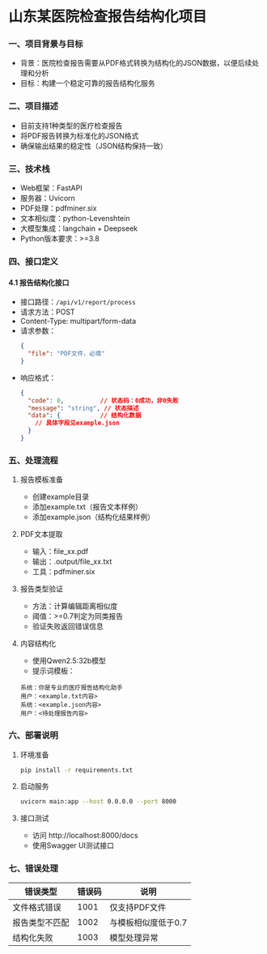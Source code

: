 # 山东某医院检查报告结构化项目

### 一、项目背景与目标
* 背景：医院检查报告需要从PDF格式转换为结构化的JSON数据，以便后续处理和分析
* 目标：构建一个稳定可靠的报告结构化服务

### 二、项目描述
* 目前支持1种类型的医疗检查报告
* 将PDF报告转换为标准化的JSON格式
* 确保输出结果的稳定性（JSON结构保持一致）

### 三、技术栈
* Web框架：FastAPI
* 服务器：Uvicorn
* PDF处理：pdfminer.six
* 文本相似度：python-Levenshtein
* 大模型集成：langchain + Deepseek
* Python版本要求：>=3.8

### 四、接口定义
#### 4.1 报告结构化接口
* 接口路径：`/api/v1/report/process`
* 请求方法：POST
* Content-Type: multipart/form-data
* 请求参数：
  ```json
  {
    "file": "PDF文件，必填"
  }
  ```
* 响应格式：
  ```json
  {
    "code": 0,          // 状态码：0成功，非0失败
    "message": "string", // 状态描述
    "data": {           // 结构化数据
      // 具体字段见example.json
    }
  }
  ```

### 五、处理流程
1. 报告模板准备
   * 创建example目录
   * 添加example.txt（报告文本样例）
   * 添加example.json（结构化结果样例）

2. PDF文本提取
   * 输入：file_xx.pdf
   * 输出：.output/file_xx.txt
   * 工具：pdfminer.six

3. 报告类型验证
   * 方法：计算编辑距离相似度
   * 阈值：>=0.7判定为同类报告
   * 验证失败返回错误信息

4. 内容结构化
   * 使用Qwen2.5:32b模型
   * 提示词模板：
   ```
   系统：你是专业的医疗报告结构化助手
   用户：<example.txt内容>
   系统：<example.json内容>
   用户：<待处理报告内容>
   ```

### 六、部署说明
1. 环境准备
   ```bash
   pip install -r requirements.txt
   ```

2. 启动服务
   ```bash
   uvicorn main:app --host 0.0.0.0 --port 8000
   ```

3. 接口测试
   * 访问 http://localhost:8000/docs
   * 使用Swagger UI测试接口

### 七、错误处理
| 错误类型 | 错误码 | 说明 |
|---------|--------|-----|
| 文件格式错误 | 1001 | 仅支持PDF文件 |
| 报告类型不匹配 | 1002 | 与模板相似度低于0.7 |
| 结构化失败 | 1003 | 模型处理异常 |
